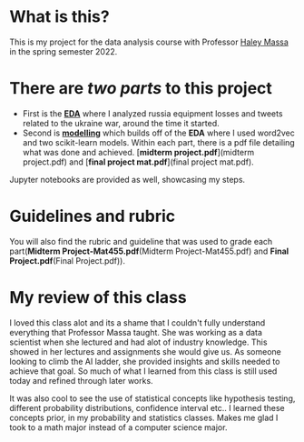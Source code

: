 # What is this?
This is my project for the data analysis course with Professor [Haley Massa](https://www.linkedin.com/in/haley-massa-b25b01109/) in the spring semester 2022.
# There are *two parts* to this project 
* First is the [**EDA**](EDA) where I analyzed russia equipment losses and tweets related to the ukraine war, around the time it started.
* Second is [**modelling**](modelling) which builds off of the **EDA** where I used word2vec and two scikit-learn models. Within each part, there is a pdf file detailing what was done and achieved. [**midterm project.pdf**](midterm project.pdf) and [**final project mat.pdf**](final project mat.pdf). 

Jupyter notebooks are provided as well, showcasing my steps.
# Guidelines and rubric
 You will also find the rubric and guideline that was used to grade each part(**Midterm Project-Mat455.pdf**(Midterm Project-Mat455.pdf) and **Final Project.pdf**(Final Project.pdf)).
# My review of this class
I loved this class alot and its a shame that I couldn't fully understand everything that Professor Massa taught. She was working as a data scientist when she lectured and had alot of industry knowledge. This showed in her lectures and assignments she would give us. As someone looking to climb the AI ladder, she provided insights and skills needed to achieve that goal. So much of what I learned from this class is still used today and refined through later works.

It was also cool to see the use of statistical concepts like hypothesis testing, different probability distributions, confidence interval etc.. I learned these concepts prior, in my probability and statistics classes. Makes me glad I took to a math major instead of a computer science major.
